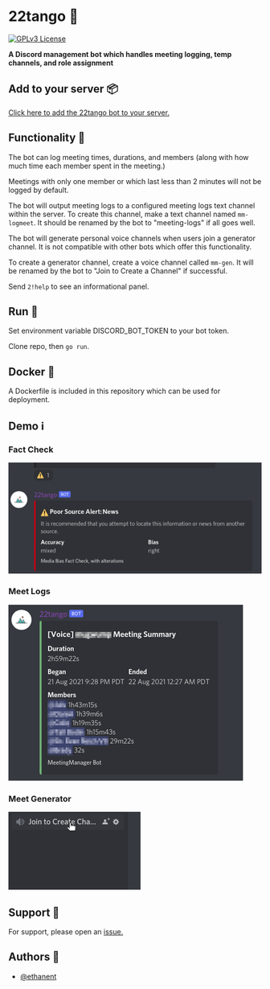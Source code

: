 # **22tango** :robot:
[![GPLv3 License](https://img.shields.io/badge/License-GPL%20v3-yellow.svg)](https://opensource.org/licenses/)

**A Discord management bot which handles meeting logging, temp channels, and role assignment**
## **Add to your server** :package:

[Click here to add the 22tango bot to your server.](https://discord.com/api/oauth2/authorize?client_id=782730468156112957&permissions=8&scope=bot)

## **Functionality** :hammer:

The bot can log meeting times, durations, and members (along with how much time each member spent in the meeting.)

Meetings with only one member or which last less than 2 minutes will not be logged by default.

The bot will output meeting logs to a configured meeting logs text channel within the server. To create this channel, make a text channel named `mm-logmeet`. It should be renamed by the bot to "meeting-logs" if all goes well.

The bot will generate personal voice channels when users join a generator channel. It is not compatible with other bots which offer this functionality.

To create a generator channel, create a voice channel called `mm-gen`. It will be renamed by the bot to "Join to Create a Channel" if successful.

Send `2!help` to see an informational panel.
## **Run** :runner:

Set environment variable DISCORD_BOT_TOKEN to your bot token.

Clone repo, then `go run`.
## **Docker** :whale: 

A Dockerfile is included in this repository which can be used for deployment.
## **Demo** :information_source: 	
### **Fact Check**
![App Screenshot](./demo/factcheck.png)
### **Meet Logs**
![App Screenshot](./demo/meetlog.png)
### **Meet Generator**
![App Screenshot](./demo/join.gif)

  
## **Support** :bug:

For support, please open an [issue.](https://github.com/ethanent/22tango/issues)

## **Authors** :wave:

- [@ethanent](https://github.com/ethanent)
